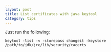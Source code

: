 ```yaml
---
layout: post
title: List certificates with java keytool
category: tips
---
```


Just run the following:

    keytool -list -v -storepass changeit -keystore /path/to/jdk/jre/lib/security/cacerts